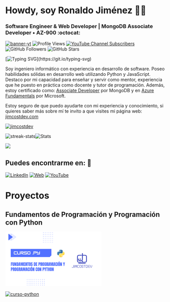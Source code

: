 # Howdy, soy Ronaldo Jiménez 👋🏻
### Software Engineer & Web Developer | MongoDB Associate Developer • AZ-900 :octocat:
<!-- banner -->
[![banner-yt](https://user-images.githubusercontent.com/53100460/254561844-6471bed7-ba32-4d66-b05f-007da9a95620.jpg)](https://www.youtube.com/@jimcostdev)
![Profile Views](https://komarev.com/ghpvc/?username=JimcostDev&color=%23007bff&card=%23ffffff&title=%23007bff)
[![YouTube Channel Subscribers](https://img.shields.io/youtube/channel/subscribers/UC-l_8ggAw-u4dJZtO05F5zQ?style=social)](https://youtube.com/@jimcostdev?sub_confirmation=1)
![GitHub Followers](https://img.shields.io/github/followers/JimcostDev?style=social)
![GitHub Stars](https://img.shields.io/github/stars/JimcostDev?style=social)

<!-- frase de EGW -->
[![Typing SVG](https://readme-typing-svg.demolab.com?font=Fira+Code&pause=1000&color=1B82AB&random=false&width=1280&lines="Ponte+un+blanco+alto+y+haz+fervientes+esfuerzos+por+alcanzarlo+y+no+te+desanimes.")](https://git.io/typing-svg) 

Soy ingeniero informático con experiencia en desarrollo de software. Poseo habilidades sólidas en desarrollo web utilizando Python y JavaScript. Destaco por mi capacidad para enseñar y servir como mentor, experiencia que he puesto en práctica como docente y tutor de programación.  Además, estoy certificado como: [Associate Developer](https://www.credly.com/badges/e537a319-3e5b-456a-ac82-31c04834f30a/linked_in?t=sc5tk4) por MongoDB y en [Azure Fundamentals](https://www.credly.com/badges/e8c1f177-3d1f-4496-9461-1b468ed30b4b/linked_in?t=rpev2s) por Microsoft.

Estoy seguro de que puedo ayudarte con mi experiencia y conocimiento, si quieres saber más sobre mí te invito a que visites mi página web: [jimcostdev.com](https://www.jimcostdev.com/)



<!-- Trofeos y estadísticas de GitHub -->
<p align="left"> <a href="https://github.com/ryo-ma/github-profile-trophy"><img src="https://github-profile-trophy.vercel.app/?username=JimcostDev&&theme=github_dark" alt="jimcostdev" /></a> </p>

<!-- stats and streak-stats -->
<div style="display: flex; flex-direction: row;">
  <img src="https://github-readme-streak-stats.herokuapp.com/?user=JimcostDev&theme=github_dark" alt="streak-stats">
  <img src="https://github-profile-summary-cards.vercel.app/api/cards/stats?username=JimcostDev&theme=github_dark" alt="Stats">
</div>

<!-- top langs -->
![](https://github-readme-stats.vercel.app/api/top-langs?username=JimcostDev&show_icons=true&locale=en&layout=compact&theme=github_dark) 


## Puedes encontrarme en: :handshake:

<!-- Enlaces de contacto -->
[![LinkedIn](https://img.shields.io/badge/LinkedIn-JimcostDev-0077B5?style=for-the-badge&logo=linkedin&logoColor=white&labelColor=101010)](https://www.linkedin.com/in/ronaldo-jimenez)
[![Web](https://img.shields.io/badge/Web-JimcostDev.com-14a1f0?style=for-the-badge&logo=dev.to&logoColor=white&labelColor=101010)](https://jimcostdev.com)
[![YouTube](https://img.shields.io/badge/YouTube-JimcostDev-FF0000?style=for-the-badge&logo=youtube&logoColor=white&labelColor=101010)](https://youtube.com/@jimcostdev)

# Proyectos

## Fundamentos de Programación y Programación con Python 

<a href="https://github.com/JimcostDev/python_programming_fundamentals"><img src="https://github.com/JimcostDev/python_programming_fundamentals/blob/master/imgs/header.png" style="height: 60%; width:60%;"/></a>

[![curso-python](https://img.shields.io/github/stars/JimcostDev/python_programming_fundamentals?label=Python%20Fundamentals&style=social)]([https://github.com/mouredev/roadmap-retos-programacion](https://github.com/JimcostDev/python_programming_fundamentals))



